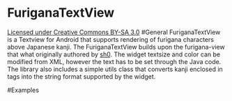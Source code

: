 # FuriganaTextView
[Licensed under Creative Commons BY-SA 3.0](http://creativecommons.org/licenses/by-sa/3.0/)
#General
FuriganaTextView is a Textview for Android that supports rendering of furigana characters above Japanese kanji.
The FuriganaTextView builds upon the furigana-view that what originally authored by [sh0](https://github.com/sh0/furigana-view). The widget textsize and color can be modified from XML, however the text has to be set through the Java code. The library also includes a simple utils class that converts kanji enclosed in <ruby> tags into the string format supported by the widget.

#Examples
